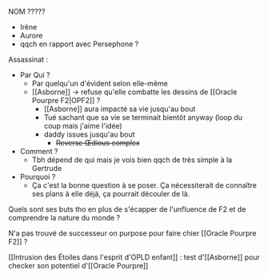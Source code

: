 NOM ?????
- Irène
- Aurore
- qqch en rapport avec Persephone ?

Assassinat :
- Par Qui ?
	- Par quelqu'un d'évident selon elle-même
	- [[Asborne]] -> refuse qu'elle combatte les dessins de [[Oracle Pourpre F2|OPF2]] ? 
		- [[Asborne]] aura impacté sa vie jusqu'au bout
		- Tué sachant que sa vie se terminait bientôt anyway (loop du coup mais j'aime l'idée)
		- daddy issues jusqu'au bout
			- ~~Reverse Œdious complex~~
- Comment ?
	- Tbh dépend de qui mais je vois bien qqch de très simple à la Gertrude
- Pourquoi ?
	- Ça c'est la bonne question à se poser. Ça nécessiterait de connaître ses plans à elle déjà, ça pourrait découler de là.

Quels sont ses buts tho en plus de s'écapper de l'unfluence de F2 et de comprendre la nature du monde ?

N'a pas trouvé de successeur on purpose pour faire chier [[Oracle Pourpre F2]] ?

[[Intrusion des Étoiles dans l'esprit d'OPLD enfant]] : test d'[[Asborne]] pour checker son potentiel d'[[Oracle Pourpre]]